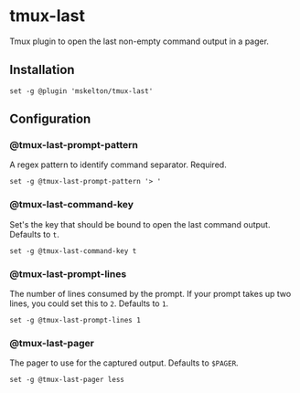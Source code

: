 # tmux-last

Tmux plugin to open the last non-empty command output in a pager.

## Installation

```tmux
set -g @plugin 'mskelton/tmux-last'
```

## Configuration

### @tmux-last-prompt-pattern

A regex pattern to identify command separator. Required.

```tmux
set -g @tmux-last-prompt-pattern '> '
```

### @tmux-last-command-key

Set's the key that should be bound to open the last command output. Defaults to `t`.

```tmux
set -g @tmux-last-command-key t
```

### @tmux-last-prompt-lines

The number of lines consumed by the prompt. If your prompt takes up two lines, you could set this to `2`. Defaults to `1`.

```tmux
set -g @tmux-last-prompt-lines 1
```

### @tmux-last-pager

The pager to use for the captured output. Defaults to `$PAGER`.

```tmux
set -g @tmux-last-pager less
```
